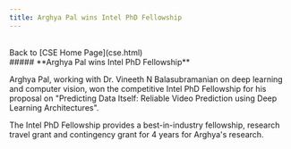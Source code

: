 ```yaml
---
title: Arghya Pal wins Intel PhD Fellowship
---
```

<br>
Back to [CSE Home Page](cse.html)  
<br>
##### **Arghya Pal wins Intel PhD Fellowship**

Arghya Pal, working with Dr. Vineeth N Balasubramanian on deep learning and computer vision, won the competitive Intel PhD Fellowship for his proposal on "Predicting Data Itself: Reliable Video Prediction using Deep Learning Architectures".

The Intel PhD Fellowship provides a best-in-industry fellowship, research travel grant and contingency grant for 4 years for Arghya's research.